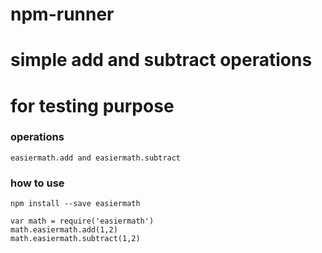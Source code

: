 # npm-runner

# simple add and subtract operations
# for testing purpose

### operations
```
easiermath.add and easiermath.subtract
```

### how to use
```
npm install --save easiermath

var math = require('easiermath')
math.easiermath.add(1,2)
math.easiermath.subtract(1,2)

```
